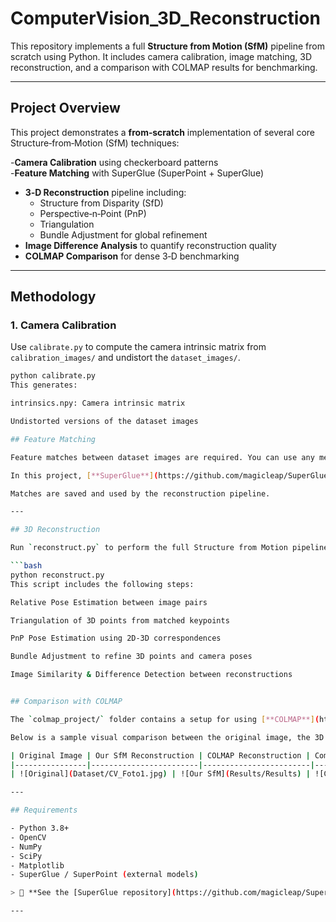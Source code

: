 # ComputerVision_3D_Reconstruction

This repository implements a full **Structure from Motion (SfM)** pipeline from scratch using Python. It includes camera calibration, image matching, 3D reconstruction, and a comparison with COLMAP results for benchmarking.

---

## Project Overview

This project demonstrates a **from‑scratch** implementation of several core Structure‑from‑Motion (SfM) techniques:

-**Camera Calibration** using checkerboard patterns  
-**Feature Matching** with SuperGlue (SuperPoint + SuperGlue)  
- **3‑D Reconstruction** pipeline including:  
  - Structure from Disparity (SfD)  
  - Perspective‑n‑Point (PnP)  
  - Triangulation  
  - Bundle Adjustment for global refinement  
- **Image Difference Analysis** to quantify reconstruction quality  
- **COLMAP Comparison** for dense 3‑D benchmarking
---

## Methodology

### 1. Camera Calibration

Use `calibrate.py` to compute the camera intrinsic matrix from `calibration_images/` and undistort the `dataset_images/`.

```bash
python calibrate.py
This generates:

intrinsics.npy: Camera intrinsic matrix

Undistorted versions of the dataset images

## Feature Matching

Feature matches between dataset images are required. You can use any method.

In this project, [**SuperGlue**](https://github.com/magicleap/SuperGluePretrainedNetwork) was used for keypoint matching due to its high robustness and accuracy.

Matches are saved and used by the reconstruction pipeline.

---

## 3D Reconstruction

Run `reconstruct.py` to perform the full Structure from Motion pipeline:

```bash
python reconstruct.py
This script includes the following steps:

Relative Pose Estimation between image pairs

Triangulation of 3D points from matched keypoints

PnP Pose Estimation using 2D-3D correspondences

Bundle Adjustment to refine 3D points and camera poses

Image Similarity & Difference Detection between reconstructions


## Comparison with COLMAP

The `colmap_project/` folder contains a setup for using [**COLMAP**](https://colmap.github.io/) to generate a dense 3D reconstruction of the dataset.

Below is a sample visual comparison between the original image, the 3D reconstruction from this project, and the reconstruction from COLMAP:

| Original Image | Our SfM Reconstruction | COLMAP Reconstruction | Comparison |
|----------------|------------------------|------------------------|---------------|
| ![Original](Dataset/CV_Foto1.jpg) | ![Our SfM](Results/Results) | ![COLMAP](Results/ResultsColmap.png) | ![Compasion](Results/Comparison.png)

---

## Requirements

- Python 3.8+
- OpenCV
- NumPy
- SciPy
- Matplotlib
- SuperGlue / SuperPoint (external models)

> 🔗 **See the [SuperGlue repository](https://github.com/magicleap/SuperGluePretrainedNetwork)** for model setup and usage instructions.

---


